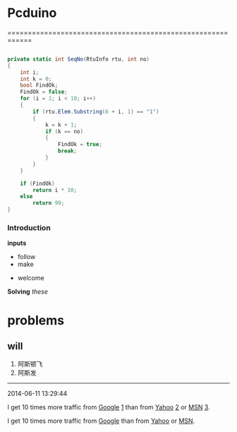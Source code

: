 # Pcduino #
============================================================

```c#

private static int SeqNo(RtuInfo rtu, int no)
{
    int i;
    int k = 0;
    bool FindOk;
    FindOk = false;
    for (i = 1; i < 10; i++)
    {
        if (rtu.Elem.Substring(6 + i, 1) == "1")
        {
            k = k + 1;
            if (k == no)
            {
                FindOk = true;
                break;
            }
        }
    }

    if (FindOk)
        return i * 10;
    else
        return 99;
}

```

### Introduction ###

**inputs**

- follow
- make

* welcome

**Solving** *these* 

# problems #

## will ##

1. 阿斯顿飞
2. 阿斯发

----------

2014-06-11 13:29:44 


I get 10 times more traffic from [Google] [1] than from
[Yahoo] [2] or [MSN] [3].

[1]: http://google.com/        "Google"
[2]: http://search.yahoo.com/  "Yahoo Search"
[3]: http://search.msn.com/    "MSN Search"


I get 10 times more traffic from [Google][] than from
[Yahoo][] or [MSN][].

[google]: http://google.com/        "Google"
[yahoo]:  http://search.yahoo.com/  "Yahoo Search"
[msn]:    http://search.msn.com/    "MSN Search"